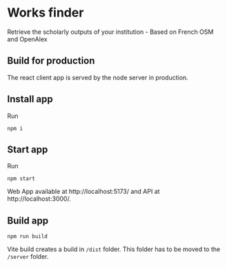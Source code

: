 # Works finder

Retrieve the scholarly outputs of your institution - Based on French OSM and OpenAlex 

## Build for production

The react client app is served by the node server in production.

## Install app

Run

`npm i`

## Start app

Run

`npm start`

Web App available at http://localhost:5173/ and API at http://localhost:3000/.

## Build app

`npm run build`

Vite build creates a build in `/dist` folder. This folder has to be moved to the `/server` folder.